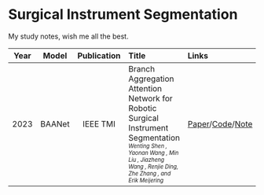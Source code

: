 # Surgical Instrument Segmentation 

My study notes, wish me all the best.

| **Year** | **Model** | **Publication** | **Title**                                 |  **Links**                                                    |
| :------: | :------: |:------: | :----------------------------------------------------------- |  :----------------------------------------------------------- |
| 2023 | BAANet | IEEE TMI | Branch Aggregation Attention Network for Robotic Surgical Instrument Segmentation <br><sup><sub>*Wenting Shen , Yaonan Wang , Min Liu , Jiazheng Wang , Renjie Ding, Zhe Zhang , and Erik Meijering*</sub></sup> | [Paper](https://ieeexplore.ieee.org/abstract/document/10158746)/[Code](https://github.com/SWT-1014/BAANet)/[Note](https://blog.csdn.net/qq_46056318/article/details/134875413?spm=1001.2014.3001.5502)